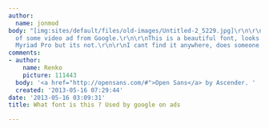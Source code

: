 ```yaml
---
author:
  name: jonmod
body: "[img:sites/default/files/old-images/Untitled-2_5229.jpg]\r\n\r\n*Screen capture
  of some video ad from Google.\r\n\r\nThis is a beautiful font, looks a bit like
  Myriad Pro but its not.\r\n\r\nI cant find it anywhere, does someone know?"
comments:
- author:
    name: Renko
    picture: 111443
  body: '<a href="http://opensans.com/#">Open Sans</a> by Ascender. '
  created: '2013-05-16 07:29:44'
date: '2013-05-16 03:09:31'
title: What font is this ? Used by google on ads

---
```

